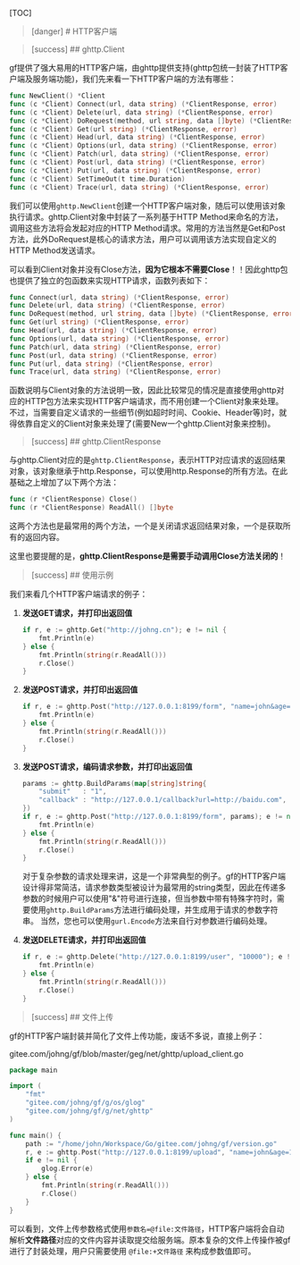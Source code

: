 [TOC]


>[danger] # HTTP客户端

>[success] ## ghttp.Client

gf提供了强大易用的HTTP客户端，由ghttp提供支持(ghttp包统一封装了HTTP客户端及服务端功能)，我们先来看一下HTTP客户端的方法有哪些：
```go
func NewClient() *Client
func (c *Client) Connect(url, data string) (*ClientResponse, error)
func (c *Client) Delete(url, data string) (*ClientResponse, error)
func (c *Client) DoRequest(method, url string, data []byte) (*ClientResponse, error)
func (c *Client) Get(url string) (*ClientResponse, error)
func (c *Client) Head(url, data string) (*ClientResponse, error)
func (c *Client) Options(url, data string) (*ClientResponse, error)
func (c *Client) Patch(url, data string) (*ClientResponse, error)
func (c *Client) Post(url, data string) (*ClientResponse, error)
func (c *Client) Put(url, data string) (*ClientResponse, error)
func (c *Client) SetTimeOut(t time.Duration)
func (c *Client) Trace(url, data string) (*ClientResponse, error)
```
我们可以使用```ghttp.NewClient```创建一个HTTP客户端对象，随后可以使用该对象执行请求。ghttp.Client对象中封装了一系列基于HTTP Method来命名的方法，调用这些方法将会发起对应的HTTP Method请求。常用的方法当然是Get和Post方法，此外DoRequest是核心的请求方法，用户可以调用该方法实现自定义的HTTP Method发送请求。

可以看到Client对象并没有Close方法，**因为它根本不需要Close**！！因此ghttp包也提供了独立的包函数来实现HTTP请求，函数列表如下：

```go
func Connect(url, data string) (*ClientResponse, error)
func Delete(url, data string) (*ClientResponse, error)
func DoRequest(method, url string, data []byte) (*ClientResponse, error)
func Get(url string) (*ClientResponse, error)
func Head(url, data string) (*ClientResponse, error)
func Options(url, data string) (*ClientResponse, error)
func Patch(url, data string) (*ClientResponse, error)
func Post(url, data string) (*ClientResponse, error)
func Put(url, data string) (*ClientResponse, error)
func Trace(url, data string) (*ClientResponse, error)
```
函数说明与Client对象的方法说明一致，因此比较常见的情况是直接使用ghttp对应的HTTP包方法来实现HTTP客户端请求，而不用创建一个Client对象来处理。不过，当需要自定义请求的一些细节(例如超时时间、Cookie、Header等)时，就得依靠自定义的Client对象来处理了(需要New一个ghttp.Client对象来控制)。

>[success] ## ghttp.ClientResponse

与ghttp.Client对应的是```ghttp.ClientResponse```，表示HTTP对应请求的返回结果对象，该对象继承于http.Response，可以使用http.Response的所有方法。在此基础之上增加了以下两个方法：
```go
func (r *ClientResponse) Close()
func (r *ClientResponse) ReadAll() []byte
```
这两个方法也是最常用的两个方法，一个是关闭请求返回结果对象，一个是获取所有的返回内容。

这里也要提醒的是，**ghttp.ClientResponse是需要手动调用Close方法关闭的**！

>[success] ## 使用示例

我们来看几个HTTP客户端请求的例子：

1. **发送GET请求，并打印出返回值**
    ```go
    if r, e := ghttp.Get("http://johng.cn"); e != nil {
        fmt.Println(e)
    } else {
        fmt.Println(string(r.ReadAll()))
        r.Close()
    }
    ```
1. **发送POST请求，并打印出返回值**
    ```go
    if r, e := ghttp.Post("http://127.0.0.1:8199/form", "name=john&age=18"); e != nil {
        fmt.Println(e)
    } else {
        fmt.Println(string(r.ReadAll()))
        r.Close()
    }
    ```

1. **发送POST请求，编码请求参数，并打印出返回值**
    ```go
    params := ghttp.BuildParams(map[string]string{
        "submit"   : "1",
        "callback" : "http://127.0.0.1/callback?url=http://baidu.com",
    })
    if r, e := ghttp.Post("http://127.0.0.1:8199/form", params); e != nil {
        fmt.Println(e)
    } else {
        fmt.Println(string(r.ReadAll()))
        r.Close()
    }
    ```
    对于复杂参数的请求处理来讲，这是一个非常典型的例子。gf的HTTP客户端设计得非常简洁，请求参数类型被设计为最常用的string类型，因此在传递多参数的时候用户可以使用"&"符号进行连接，但当参数中带有特殊字符时，需要使用```ghttp.BuildParams```方法进行编码处理，并生成用于请求的参数字符串。
    当然，您也可以使用```gurl.Encode```方法来自行对参数进行编码处理。
    
1. **发送DELETE请求，并打印出返回值**
    ```go
    if r, e := ghttp.Delete("http://127.0.0.1:8199/user", "10000"); e != nil {
        fmt.Println(e)
    } else {
        fmt.Println(string(r.ReadAll()))
        r.Close()
    }
    ```
    

>[success] ## 文件上传
    
gf的HTTP客户端封装并简化了文件上传功能，废话不多说，直接上例子：

gitee.com/johng/gf/blob/master/geg/net/ghttp/upload_client.go

```go
package main

import (
    "fmt"
    "gitee.com/johng/gf/g/os/glog"
    "gitee.com/johng/gf/g/net/ghttp"
)

func main() {
    path := "/home/john/Workspace/Go/gitee.com/johng/gf/version.go"
    r, e := ghttp.Post("http://127.0.0.1:8199/upload", "name=john&age=18&upload-file=@file:" + path)
    if e != nil {
        glog.Error(e)
    } else {
        fmt.Println(string(r.ReadAll()))
        r.Close()
    }
}
```

可以看到，文件上传参数格式使用```参数名=@file:文件路径```，HTTP客户端将会自动解析**文件路径**对应的文件内容并读取提交给服务端。原本复杂的文件上传操作被gf进行了封装处理，用户只需要使用 ```@file:+文件路径``` 来构成参数值即可。


    